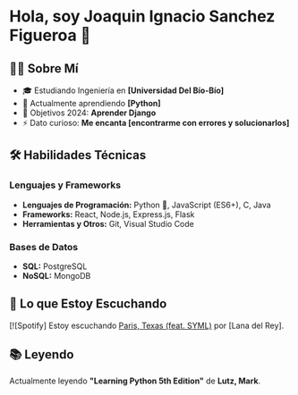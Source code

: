 # Hola, soy **Joaquin Ignacio Sanchez Figueroa** 👋

## 👨‍💻 Sobre Mí

- 🎓 Estudiando Ingeniería en **[Universidad Del Bío-Bío]**
- 🌱 Actualmente aprendiendo **[Python]**
- 🥅 Objetivos 2024: **Aprender Django**
- ⚡ Dato curioso: **Me encanta [encontrarme con errores y solucionarlos]**

## 🛠 Habilidades Técnicas

### Lenguajes y Frameworks
- **Lenguajes de Programación:** Python 🐍, JavaScript (ES6+), C, Java
- **Frameworks:** React, Node.js, Express.js, Flask
- **Herramientas y Otros:** Git, Visual Studio Code

### Bases de Datos
- **SQL:** PostgreSQL
- **NoSQL:** MongoDB

## 🎵 Lo que Estoy Escuchando
[![Spotify] Estoy escuchando [Paris, Texas (feat. SYML)](https://open.spotify.com/intl-es/track/0Oqxt6JixieLHbwMfnJGWO?si=a55059db4e0d4d47) por [Lana del Rey].


## 📚 Leyendo
Actualmente leyendo **"Learning Python 5th Edition"** de **Lutz, Mark**.




